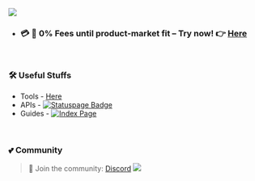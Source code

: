 <!-- Wave 
https://github.com/denvercoder1/readme-typing-svg -->
![](https://github.com/sachinsenal0x64/picx-images-hosting/raw/master/oddinpay.3uux19999v.webp)

- ### 💳 🛒 0% Fees until product-market fit – Try now! 👉  [Here](https://oddinpay.com/signup)

<br>

### 🛠️ Useful Stuffs

- Tools - [Here](https://github.com/sachinsenal0x64?tab=stars)
- APIs - [![Statuspage Badge](https://img.shields.io/badge/Tidal%20Status-315691?logo=statuspage&logoColor=fff&style=flat)](https://status.401658.xyz)
- Guides - [![Index Page](https://img.shields.io/badge/index%20page-pink?style=flat&logo=starship&logoColor=black)](https://index.401658.xyz)
</div>

<br>

### 💕 Community

> 🍻 Join the community:  <a href="https://discord.gg/EbfftZ5Dd4" alt="sachinsenal0x64">Discord</a>
> [![](https://cdn.statically.io/gh/sachinsenal0x64/picx-images-hosting@master/discord.72y8nlaw5mdc.webp)](https://discord.gg/EbfftZ5Dd4)



